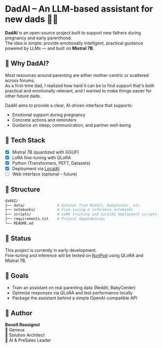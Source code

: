 # DadAI – An LLM-based assistant for new dads 🤖👶

**DadAI** is an open-source project built to support new fathers during pregnancy and early parenthood.  
The idea is simple: provide emotionally intelligent, practical guidance powered by LLMs — and built on **Mistral 7B**.

## 🚀 Why DadAI?

Most resources around parenting are either mother-centric or scattered across forums.  
As a first-time dad, I realized how hard it can be to find support that's both practical and emotionally relevant, and I wanted to make things easier for other future dads.  

DadAI aims to provide a clear, AI-driven interface that supports:
- Emotional support during pregnancy
- Concrete actions and reminders
- Guidance on sleep, communication, and partner well-being

## 🧠 Tech Stack

- [x] Mistral 7B (quantized with GGUF)
- [x] LoRA fine-tuning with QLoRA
- [x] Python (Transformers, PEFT, Datasets)
- [x] Deployment via [LocalAI](https://github.com/go-skynet/LocalAI)
- [ ] Web interface (optional – future)

## 📂 Structure

```bash
dadAI/
├── data/               # Dataset from Reddit, BabyCenter, etc.
├── notebooks/          # Fine-tuning & inference notebooks
├── scripts/            # LoRA training and LocalAI deployment scripts
├── requirements.txt    # Project dependencies
└── README.md
```

## 💬 Status

This project is currently in early development.  
Fine-tuning and inference will be tested on [RunPod](https://www.runpod.io/) using QLoRA and Mistral 7B.

## 📌 Goals

- Train an assistant on real parenting data (Reddit, BabyCenter)
- Optimize responses via QLoRA and test performance locally
- Package the assistant behind a simple OpenAI-compatible API

## 👤 Author

**Benoît Rossignol**  
📍 Geneva  
💼 Solution Architect  
🧠 AI & PreSales Leader